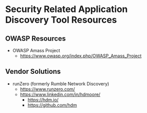 
# Security Related Application Discovery Tool Resources

## OWASP Resources 

- OWASP Amass Project
  + https://www.owasp.org/index.php/OWASP_Amass_Project


## Vendor Solutions

- runZero (formerly Rumble Network Discovery)
  + https://www.runzero.com/
  + https://www.linkedin.com/in/hdmoore/
    * https://hdm.io/
    * https://github.com/hdm


